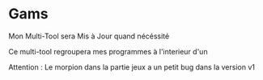 # Gams
Mon Multi-Tool sera Mis à Jour quand nécéssité

Ce multi-tool regroupera mes programmes à l'interieur d'un

Attention : Le morpion dans la partie jeux a un petit bug dans la version v1

